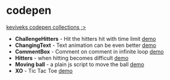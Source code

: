 # codepen
[keviveks codepen collections ;>](https://codepen.io/keviveks/)

* **ChallengeHitters** - Hit the hitters hit with time limit [demo](https://codepen.io/keviveks/pen/xZMjGQ)
* **ChangingText** - Text animation can be even better [demo](https://codepen.io/keviveks/pen/eJoYZN)
* **CommentBox** - Comment on comment in infinite loop [demo](https://codepen.io/keviveks/pen/wGMyGe)
* **Hitters** - when hitting becomes difficult [demo](https://codepen.io/keviveks/pen/PzZeyE)
* **Moving ball** - a plain js script to move the ball [demo](https://codepen.io/keviveks/pen/OMdyKN)
* **XO** - Tic Tac Toe [demo](https://codepen.io/keviveks/pen/NrdBMO)
